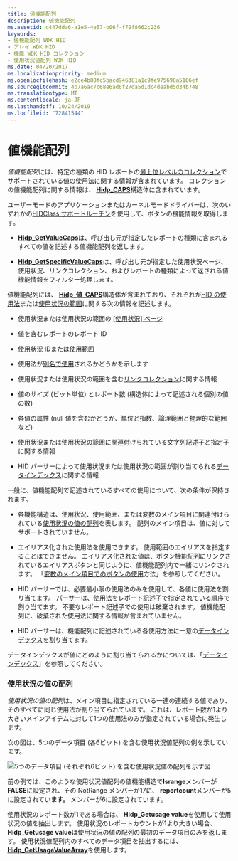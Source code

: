 ```yaml
---
title: 値機能配列
description: 値機能配列
ms.assetid: d447dda6-a1e5-4e57-b06f-f79f8662c236
keywords:
- 値機能配列 WDK HID
- アレイ WDK HID
- 機能 WDK HID コレクション
- 使用状況値配列 WDK HID
ms.date: 04/20/2017
ms.localizationpriority: medium
ms.openlocfilehash: e2ce4b80fc5bacd946381a1c9fe975690a5106ef
ms.sourcegitcommit: 4b7a6ac7c68e6ad6f27da5d1dc4deabd5d34b748
ms.translationtype: MT
ms.contentlocale: ja-JP
ms.lasthandoff: 10/24/2019
ms.locfileid: "72841544"
---
```

# <a name="value-capability-arrays"></a>値機能配列





*値機能配列*には、特定の種類の HID レポートの[最上位レベルのコレクション](top-level-collections.md)でサポートされている値の使用法に関する情報が含まれています。 コレクションの値機能配列に関する情報は、 [**Hidp\_CAPS**](https://docs.microsoft.com/windows-hardware/drivers/ddi/hidpi/ns-hidpi-_hidp_caps)構造体に含まれています。

ユーザーモードのアプリケーションまたはカーネルモードドライバーは、次のいずれかの[HIDClass サポートルーチン](https://docs.microsoft.com/windows-hardware/drivers/ddi/index)を使用して、ボタンの機能情報を取得します。

-   [**Hidp\_GetValueCaps**](https://docs.microsoft.com/windows-hardware/drivers/ddi/hidpi/nf-hidpi-hidp_getvaluecaps)は、呼び出し元が指定したレポートの種類に含まれるすべての値を記述する値機能配列を返します。

-   [**Hidp\_GetSpecificValueCaps**](https://docs.microsoft.com/windows-hardware/drivers/ddi/hidpi/nf-hidpi-hidp_getspecificvaluecaps)は、呼び出し元が指定した使用状況ページ、使用状況、リンクコレクション、およびレポートの種類によって返される値機能情報をフィルター処理します。

値機能配列には、 [**Hidp\_値\_CAPS**](https://docs.microsoft.com/windows-hardware/drivers/ddi/hidpi/ns-hidpi-_hidp_value_caps)構造体が含まれており、それぞれが[HID の使用法](hid-usages.md)または[使用状況の範囲](hid-usages.md#usage-range)に関する次の情報を記述します。

-   使用状況または使用状況の範囲の [[使用状況] ページ](hid-usages.md#usage-page)

-   値を含むレポートのレポート ID

-   [使用状況 ID](hid-usages.md#usage-id)または使用範囲

-   使用法が[別名で使用](hid-usages.md#aliased-usages)されるかどうかを示します

-   使用状況または使用状況の範囲を含む[リンクコレクション](link-collections.md)に関する情報

-   値のサイズ (ビット単位) とレポート数 (構造体によって記述される個別の値の数)

-   各値の属性 (null 値を含むかどうか、単位と指数、論理範囲と物理的な範囲など)

-   使用状況または使用状況の範囲に関連付けられている文字列記述子と指定子に関する情報

-   HID パーサーによって使用状況または使用状況の範囲が割り当てられる[データインデックス](data-indices.md)に関する情報

一般に、値機能配列で記述されているすべての使用について、次の条件が保持されます。

-   各機能構造は、使用状況、使用範囲、または変数のメイン項目に関連付けられている[使用状況の値の配列](#usage-value-array)を表します。 配列のメイン項目は、値に対してサポートされていません。

-   エイリアス化された使用法を使用できます。 使用範囲のエイリアスを指定することはできません。 エイリアス化された値は、ボタン機能配列にリンクされているエイリアスボタンと同じように、値機能配列内で一緒にリンクされます。 「[変数のメイン項目でのボタンの使用](button-capability-arrays.md#button-usages-in-a-variable-main-item)方法」を参照してください。

-   HID パーサーでは、必要最小限の使用法のみを使用して、各値に使用法を割り当てます。 パーサーは、使用法をレポート記述子で指定されている順序で割り当てます。 不要なレポート記述子での使用は破棄されます。 値機能配列に、破棄された使用法に関する情報が含まれていません。

-   HID パーサーは、機能配列に記述されている各使用方法に一意の[データインデックス](data-indices.md)を割り当てます。

データインデックスが値にどのように割り当てられるかについては、「[データインデックス](data-indices.md)」を参照してください。

### <a href="" id="usage-value-array"></a>使用状況の値の配列

*使用状況の値の配列*は、メイン項目に指定されている一連の連続する値であり、そのすべてに同じ使用法が割り当てられています。 これは、レポート数が1より大きいメインアイテムに対して1つの使用法のみが指定されている場合に発生します。

次の図は、5つのデータ項目 (各6ビット) を含む使用状況値配列の例を示しています。

![5つのデータ項目 (それぞれ6ビット) を含む使用状況値の配列を示す図](images/repcount.png)

前の例では、このような使用状況値配列の値機能構造で**Isrange**メンバーが**FALSE**に設定され、その NotRange メンバーが17に、 **reportcount**メンバーが5に設定されてい**ます。** メンバーが6に設定されています。

使用状況のレポート数が1である場合は、 **Hidp\_Getusage value**を使用して使用状況の値を抽出します。 使用状況のレポートカウントが1より大きい場合、 **Hidp\_Getusage value**は使用状況の値の配列の最初のデータ項目のみを返します。 使用状況値配列内のすべてのデータ項目を抽出するには、 [**Hidp\_GetUsageValueArray**](https://docs.microsoft.com/windows-hardware/drivers/ddi/hidpi/nf-hidpi-hidp_getusagevaluearray)を使用します。

 

 




